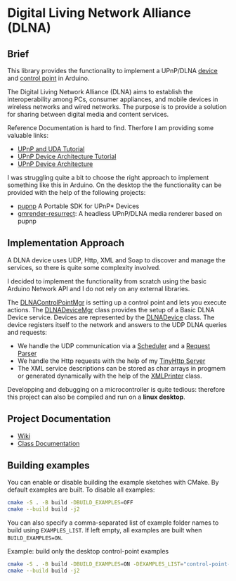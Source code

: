 ﻿# Digital Living Network Alliance (DLNA)


## Brief

This library provides the functionality to implement a UPnP/DLNA [device](https://pschatzmann.github.io/arduino-dlna/docs/html/classtiny__dlna_1_1DLNADeviceMgr.html) and [control point](https://pschatzmann.github.io/arduino-dlna/docs/html/classtiny__dlna_1_1DLNAControlPointMgr.html) in Arduino.

The Digital Living Network Alliance (DLNA) aims to establish the interoperability among PCs, consumer appliances, and mobile devices in wireless networks and wired networks. The purpose is to provide a solution for sharing between digital media and content services.

Reference Documentation is hard to find. Therfore I am providing some valuable links:

- [UPnP and UDA Tutorial](https://upnp.org/resources/documents/UPnP_UDA_tutorial_July2014.pdf)
- [UPnP Device Architecture Tutorial](
https://embeddedinn.wordpress.com/tutorials/upnp-device-architecture/)
- [UPnP Device Architecture](http://www.upnp.org/specs/arch/UPnP-arch-DeviceArchitecture-v1.1.pdf)

I was struggling quite a bit to choose the right approach to implement something like this in Arduino. 
On the desktop the the functionality can be provided with the help of the following projects:

- [pupnp](https://github.com/pupnp/pupnp) A Portable SDK for UPnP* Devices
- [gmrender-resurrect](https://github.com/hzeller/gmrender-resurrect): A headless UPnP/DLNA media renderer based on pupnp

## Implementation Approach

A DLNA device uses UDP, Http, XML and Soap to discover and manage the services, so there is quite some complexity involved. 

I decided to implement the functionality from scratch using the basic Arduino Network API and I do not rely on any external libraries.

The [DLNAControlPointMgr](https://pschatzmann.github.io/arduino-dlna/docs/html/classtiny__dlna_1_1DLNAControlPointMgr.html) is setting up a control point and lets you execute actions.
The [DLNADeviceMgr](https://pschatzmann.github.io/arduino-dlna/docs/html/classtiny__dlna_1_1DLNADeviceMgr.html) class provides the setup of a Basic DLNA Device service. Devices are represented by the [DLNADevice](https://pschatzmann.github.io/arduino-dlna/docs/html/classtiny__dlna_1_1DLNADevice.html) class. The device registers itself to the network and answers to the UDP DLNA queries and requests:

- We handle the UDP communication via a [Scheduler](https://pschatzmann.github.io/arduino-dlna/docs/html/classtiny__dlna_1_1Scheduler.html) and a [Request Parser](https://pschatzmann.github.io/arduino-dlna/docs/html/classtiny__dlna_1_1DLNARequestParser.html)
- We handle the Http requests with the help of my [TinyHttp Server](https://pschatzmann.github.io/arduino-dlna/docs/html/classtiny__dlna_1_1HttpServer.html)
- The XML service descriptions can be stored as char arrays in progmem or
  generated dynamically with the help of the [XMLPrinter](https://pschatzmann.github.io/arduino-dlna/docs/html/structtiny__dlna_1_1XMLPrinter.html) class.

Developping and debugging on a microcontroller is quite tedious: therefore this project can also be compiled and run on a __linux desktop__.

## Project Documentation

- [Wiki](https://github.com/pschatzmann/arduino-dlna/wiki)
- [Class Documentation](https://pschatzmann.github.io/arduino-dlna/docs/html/annotated.html)

## Building examples

You can enable or disable building the example sketches with CMake. By default
examples are built. To disable all examples:

```bash
cmake -S . -B build -DBUILD_EXAMPLES=OFF
cmake --build build -j2
```

You can also specify a comma-separated list of example folder names to build
using `EXAMPLES_LIST`. If left empty, all examples are built when
`BUILD_EXAMPLES=ON`.

Example: build only the desktop control-point examples

```bash
cmake -S . -B build -DBUILD_EXAMPLES=ON -DEXAMPLES_LIST="control-point-light,control-point-light-fast"
cmake --build build -j2
```

